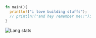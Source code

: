 ```rust
fn main(){
  println!("i love building stuffs");
  // println!("and hey remember me!!");
}
```

![Lang stats](https://github-readme-stats.vercel.app/api/wakatime?username=rohittcodes\&layout=compact)
